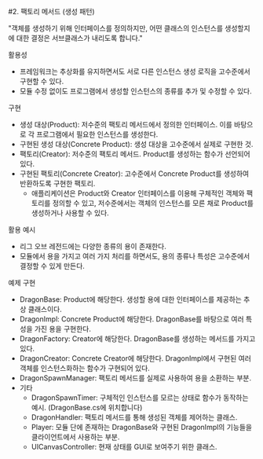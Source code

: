 #2. 팩토리 메서드 (생성 패턴)

"객체를 생성하기 위해 인터페이스를 정의하지만, 어떤 클래스의 인스턴스를 생성할지에 대한 결정은 서브클래스가 내리도록 합니다."

활용성
- 프레임워크는 추상화를 유지하면서도 서로 다른 인스턴스 생성 로직을 고수준에서 구현할 수 있다.
- 모듈 수정 없이도 프로그램에서 생성할 인스턴스의 종류를 추가 및 수정할 수 있다.

구현
- 생성 대상(Product): 저수준의 팩토리 메서드에서 정의한 인터페이스. 이를 바탕으로 각 프로그램에서 필요한 인스턴스를 생성한다.
- 구현된 생성 대상(Concrete Product): 생성 대상을 고수준에서 실제로 구현한 것.
- 팩토리(Creator): 저수준의 팩토리 메서드. Product를 생성하는 함수가 선언되어 있다.
- 구현된 팩토리(Concrete Creator): 고수준에서 Concrete Product를 생성하여 반환하도록 구현한 팩토리.
  - 애플리케이션은 Product와 Creator 인터페이스를 이용해 구체적인 객체와 팩토리를 정의할 수 있고, 저수준에서는 객체의 인스턴스를 모른 채로 Product를 생성하거나 사용할 수 있다. 

활용 예시
- 리그 오브 레전드에는 다양한 종류의 용이 존재한다.
- 모듈에서 용을 가지고 여러 가지 처리를 하면서도, 용의 종류나 특성은 고수준에서 결정할 수 있게 만든다.

예제 구현
- DragonBase: Product에 해당한다. 생성할 용에 대한 인터페이스를 제공하는 추상 클래스이다.
- DragonImpl: Concrete Product에 해당한다. DragonBase를 바탕으로 여러 특성을 가진 용을 구현한다.
- DragonFactory: Creator에 해당한다. DragonBase를 생성하는 메서드를 가지고 있다.
- DragonCreator: Concrete Creator에 해당한다. DragonImpl에서 구현된 여러 객체를 인스턴스화하는 함수가 구현되어 있다.
- DragonSpawnManager: 팩토리 메서드를 실제로 사용하여 용을 소환하는 부분.
- 기타
  - DragonSpawnTimer: 구체적인 인스턴스를 모르는 상태로 함수가 동작하는 예시. (DragonBase.cs에 위치합니다)
  - DragonHandler: 팩토리 메서드를 통해 생성된 객체를 제어하는 클래스.
  - Player: 모듈 단에 존재하는 DragonBase와 구현된 DragonImpl의 기능들을 클라이언트에서 사용하는 부분.
  - UICanvasController: 현재 상태를 GUI로 보여주기 위한 클래스.
  
